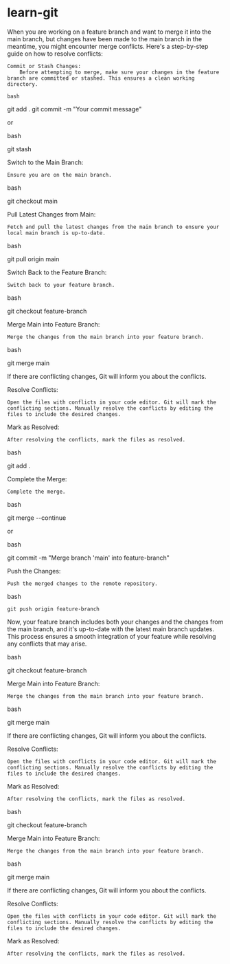 # learn-git

When you are working on a feature branch and want to merge it into the main branch, but changes have been made to the main branch in the meantime, you might encounter merge conflicts. Here's a step-by-step guide on how to resolve conflicts:

    Commit or Stash Changes:
        Before attempting to merge, make sure your changes in the feature branch are committed or stashed. This ensures a clean working directory.

    bash

git add .
git commit -m "Your commit message"

or

bash

git stash

Switch to the Main Branch:

    Ensure you are on the main branch.

bash

git checkout main

Pull Latest Changes from Main:

    Fetch and pull the latest changes from the main branch to ensure your local main branch is up-to-date.

bash

git pull origin main

Switch Back to the Feature Branch:

    Switch back to your feature branch.

bash

git checkout feature-branch

Merge Main into Feature Branch:

    Merge the changes from the main branch into your feature branch.

bash

git merge main

If there are conflicting changes, Git will inform you about the conflicts.

Resolve Conflicts:

    Open the files with conflicts in your code editor. Git will mark the conflicting sections. Manually resolve the conflicts by editing the files to include the desired changes.

Mark as Resolved:

    After resolving the conflicts, mark the files as resolved.

bash

git add .

Complete the Merge:

    Complete the merge.

bash

git merge --continue

or

bash

git commit -m "Merge branch 'main' into feature-branch"

Push the Changes:

    Push the merged changes to the remote repository.

bash

    git push origin feature-branch

Now, your feature branch includes both your changes and the changes from the main branch, and it's up-to-date with the latest main branch updates. This process ensures a smooth integration of your feature while resolving any conflicts that may arise.

bash

git checkout feature-branch

Merge Main into Feature Branch:

    Merge the changes from the main branch into your feature branch.

bash

git merge main

If there are conflicting changes, Git will inform you about the conflicts.

Resolve Conflicts:

    Open the files with conflicts in your code editor. Git will mark the conflicting sections. Manually resolve the conflicts by editing the files to include the desired changes.

Mark as Resolved:

    After resolving the conflicts, mark the files as resolved.

bash

git checkout feature-branch

Merge Main into Feature Branch:

    Merge the changes from the main branch into your feature branch.

bash

git merge main

If there are conflicting changes, Git will inform you about the conflicts.

Resolve Conflicts:

    Open the files with conflicts in your code editor. Git will mark the conflicting sections. Manually resolve the conflicts by editing the files to include the desired changes.

Mark as Resolved:

    After resolving the conflicts, mark the files as resolved.